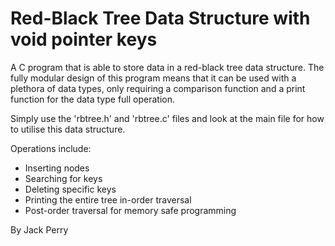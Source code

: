 # Red-Black Tree Data Structure with void pointer keys
A C program that is able to store data in a red-black tree data structure.
The fully modular design of this program means that it can be used with a plethora of data types, only requiring a comparison function and a print function for the data type full operation.

Simply use the 'rbtree.h' and 'rbtree.c' files and look at the main file for how to utilise this data structure.

Operations include:
- Inserting nodes
- Searching for keys
- Deleting specific keys
- Printing the entire tree in-order traversal
- Post-order traversal for memory safe programming



By Jack Perry
